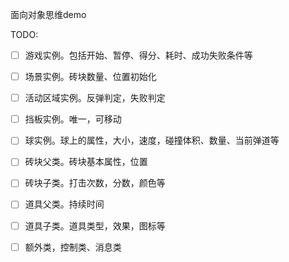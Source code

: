 面向对象思维demo

TODO:
- [ ] 游戏实例。包括开始、暂停、得分、耗时、成功失败条件等
- [ ] 场景实例。砖块数量、位置初始化
- [ ] 活动区域实例。反弹判定，失败判定
- [ ] 挡板实例。唯一，可移动
- [ ] 球实例。球上的属性，大小，速度，碰撞体积、数量、当前弹道等
- [ ] 砖块父类。砖块基本属性，位置
- [ ] 砖块子类。打击次数，分数，颜色等
- [ ] 道具父类。持续时间
- [ ] 道具子类。道具类型，效果，图标等


- [ ] 额外类，控制类、消息类
